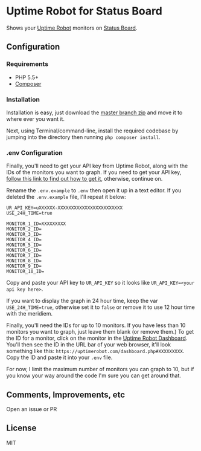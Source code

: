 # Uptime Robot for Status Board

Shows your [Uptime Robot](https://uptimerobot.com/) monitors on [Status Board](http://panic.com/statusboard/).

## Configuration

### Requirements

- PHP 5.5+
- [Composer](https://getcomposer.org/)

### Installation

Installation is easy, just download the [master branch zip](https://github.com/yesdevnull/Uptime-Robot-for-Status-Board/archive/master.zip) and move it to where ever you want it.

Next, using Terminal/command-line, install the required codebase by jumping into the directory then running `php composer install`.

### .env Configuration

Finally, you'll need to get your API key from Uptime Robot, along with the IDs of the monitors you want to graph.  If you need to get your API key, [follow this link to find out how to get it](https://uptimerobot.com/api#authentication), otherwise, continue on.

Rename the `.env.example` to `.env` then open it up in a text editor.  If you deleted the `.env.example` file, I'll repeat it below:

```
UR_API_KEY=uXXXXXX-XXXXXXXXXXXXXXXXXXXXXXXX
USE_24H_TIME=true

MONITOR_1_ID=XXXXXXXXX
MONITOR_2_ID=
MONITOR_3_ID=
MONITOR_4_ID=
MONITOR_5_ID=
MONITOR_6_ID=
MONITOR_7_ID=
MONITOR_8_ID=
MONITOR_9_ID=
MONITOR_10_ID=
```

Copy and paste your API key to `UR_API_KEY` so it looks like `UR_API_KEY=<your api key here>`.

If you want to display the graph in 24 hour time, keep the var `USE_24H_TIME=true`, otherwise set it to `false` or remove it to use 12 hour time with the meridiem.

Finally, you'll need the IDs for up to 10 monitors.  If you have less than 10 monitors you want to graph, just leave them blank (or remove them.)  To get the ID for a monitor, click on the monitor in the [Uptime Robot Dashboard](https://uptimerobot.com/dashboard.php#mainDashboard).  You'll then see the ID in the URL bar of your web browser, it'll look something like this: `https://uptimerobot.com/dashboard.php#XXXXXXXXX`.  Copy the ID and paste it into your `.env` file.

For now, I limit the maximum number of monitors you can graph to 10, but if you know your way around the code I'm sure you can get around that.

## Comments, Improvements, etc

Open an issue or PR

## License

MIT

